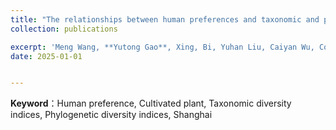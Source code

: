 ```yaml
---
title: "The relationships between human preferences and taxonomic and phylogenetic diversity of urban plant (Urban Forestry & Urban Greening, under review)"
collection: publications

excerpt: 'Meng Wang, **Yutong Gao**, Xing, Bi, Yuhan Liu, Caiyan Wu, Conghe Song, Junxiang Li'
date: 2025-01-01


---
```




**Keyword**：Human preference, Cultivated plant, Taxonomic diversity indices, Phylogenetic diversity indices, Shanghai
